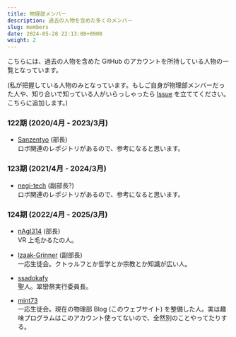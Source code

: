 ```yaml
---
title: 物理部メンバー
description: 過去の人物を含めた多くのメンバー
slug: members
date: 2024-05-28 22:13:00+0900
weight: 2
---
```


こちらには、過去の人物を含めた GitHub のアカウントを所持している人物の一覧となっています。

(私が把握している人物のみとなっています。もしご自身が物理部メンバーだった人や、知り合いで知っている人がいらっしゃったら [Issue](https://github.com/takasaki-physics/takasaki-physics.github.io/issues) を立ててください。こちらに追加します。)

### 122期 (2020/4月 - 2023/3月)
- [Sanzentyo](https://github.com/Sanzentyo) (部長)  
ロボ関連のレポジトリがあるので、参考になると思います。

### 123期 (2021/4月 - 2024/3月)
- [negi-tech](https://github.com/negi-tech) (副部長?)  
ロボ関連のレポジトリがあるので、参考になると思います。

### 124期 (2022/4月 - 2025/3月)
- [nAgI314](https://github.com/nAgI314) (部長)  
VR 上毛かるたの人。

- [Izaak-Grinner](https://github.com/Izaak-Grinner) (副部長)  
一応生徒会。クトゥルフとか哲学とか宗教とか知識が広い人。

- [ssadokafy](https://github.com/ssadokafy)  
聖人。翠巒祭実行委員長。

- [mint73](https://github.com/mint73)  
一応生徒会。現在の物理部 Blog (このウェブサイト) を整備した人。実は趣味プログラムはこのアカウント使ってないので、全然別のことやってたりする。
